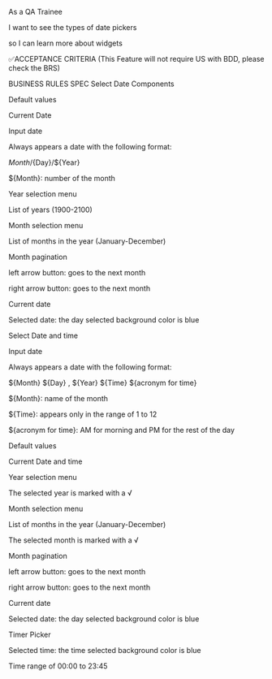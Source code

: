As a QA Trainee

I want to see the types of date pickers

so I can learn more about widgets

✅ACCEPTANCE CRITERIA (This Feature will not require US with BDD, please check the BRS)

BUSINESS RULES SPEC Select Date Components

Default values

Current Date

Input date

Always appears a date with the following format:

${Month}/${Day}/${Year}

${Month}: number of the month

Year selection menu

List of years (1900-2100)

Month selection menu

List of months in the year (January-December)

Month pagination

left arrow button: goes to the next month

right arrow button: goes to the next month

Current date

Selected date: the day selected background color is blue

Select Date and time

Input date

Always appears a date with the following format:

${Month} ${Day} , ${Year} ${Time} ${acronym for time}

${Month}: name of the month

${Time}: appears only in the range of 1 to 12

${acronym for time}: AM for morning and PM for the rest of the day

Default values

Current Date and time

Year selection menu

The selected year is marked with a √

Month selection menu

List of months in the year (January-December)

The selected month is marked with a √

Month pagination

left arrow button: goes to the next month

right arrow button: goes to the next month

Current date

Selected date: the day selected background color is blue

Timer Picker

Selected time: the time selected background color is blue

Time range of 00:00 to 23:45
